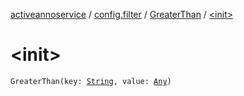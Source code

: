 [activeannoservice](../../index.md) / [config.filter](../index.md) / [GreaterThan](index.md) / [&lt;init&gt;](./-init-.md)

# &lt;init&gt;

`GreaterThan(key: `[`String`](https://kotlinlang.org/api/latest/jvm/stdlib/kotlin/-string/index.html)`, value: `[`Any`](https://kotlinlang.org/api/latest/jvm/stdlib/kotlin/-any/index.html)`)`